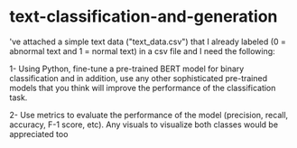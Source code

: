 # text-classification-and-generation
've attached a simple text data ("text_data.csv") that I already labeled (0 = abnormal text and 1 = normal text)  in a csv file and I need the following:

1-  Using Python, fine-tune a pre-trained BERT model for binary classification and in addition,  use any other sophisticated pre-trained models that you think will improve the performance of the classification task.

2-  Use metrics to evaluate the performance of the model (precision, recall, accuracy, F-1 score, etc). 
Any visuals to visualize both classes would be appreciated too
